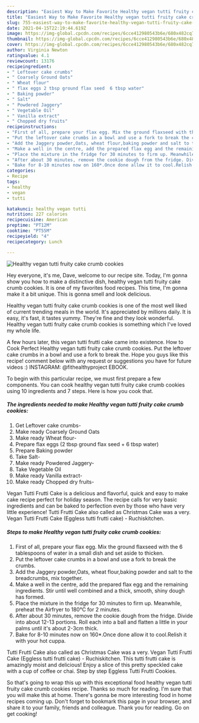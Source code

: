 ```yaml
---
description: "Easiest Way to Make Favorite Healthy vegan tutti fruity cake crumb cookies"
title: "Easiest Way to Make Favorite Healthy vegan tutti fruity cake crumb cookies"
slug: 755-easiest-way-to-make-favorite-healthy-vegan-tutti-fruity-cake-crumb-cookies
date: 2021-04-15T22:19:44.619Z
image: https://img-global.cpcdn.com/recipes/6cce412980543b6e/680x482cq70/healthy-vegan-tutti-fruity-cake-crumb-cookies-recipe-main-photo.jpg
thumbnail: https://img-global.cpcdn.com/recipes/6cce412980543b6e/680x482cq70/healthy-vegan-tutti-fruity-cake-crumb-cookies-recipe-main-photo.jpg
cover: https://img-global.cpcdn.com/recipes/6cce412980543b6e/680x482cq70/healthy-vegan-tutti-fruity-cake-crumb-cookies-recipe-main-photo.jpg
author: Virginia Newton
ratingvalue: 4.1
reviewcount: 13176
recipeingredient:
- " Leftover cake crumbs"
- " Coarsely Ground Oats"
- " Wheat flour"
- " flax eggs 2 tbsp ground flax seed  6 tbsp water"
- " Baking powder"
- " Salt"
- " Powdered Jaggery"
- " Vegetable Oil"
- " Vanilla extract"
- " Chopped dry fruits"
recipeinstructions:
- "First of all, prepare your flax egg. Mix the ground flaxseed with the 6 tablespoons of water in a small dish and set aside to thicken."
- "Put the leftover cake crumbs in a bowl and use a fork to break the crumbs."
- "Add the Jaggery powder,Oats, wheat flour,baking powder and salt to the breadcrumbs, mix together."
- "Make a well in the centre, add the prepared flax egg and the remaining ingredients. Stir until well combined and a thick, smooth, shiny dough has formed."
- "Place the mixture in the fridge for 30 minutes to firm up. Meanwhile, preheat the Airfryer to 180°C for 2 minutes."
- "After about 30 minutes, remove the cookie dough from the fridge. Divide into about 12-13 portions. Roll each into a ball and flatten a little in your palms until it&#39;s about 2-3cm thick."
- "Bake for 8-10 minutes now on 160*.Once done allow it to cool.Relish it with your hot cuppa."
categories:
- Recipe
tags:
- healthy
- vegan
- tutti

katakunci: healthy vegan tutti 
nutrition: 227 calories
recipecuisine: American
preptime: "PT12M"
cooktime: "PT55M"
recipeyield: "4"
recipecategory: Lunch

---
```



![Healthy vegan tutti fruity cake crumb cookies](https://img-global.cpcdn.com/recipes/6cce412980543b6e/680x482cq70/healthy-vegan-tutti-fruity-cake-crumb-cookies-recipe-main-photo.jpg)

Hey everyone, it's me, Dave, welcome to our recipe site. Today, I'm gonna show you how to make a distinctive dish, healthy vegan tutti fruity cake crumb cookies. It is one of my favorites food recipes. This time, I'm gonna make it a bit unique. This is gonna smell and look delicious.

Healthy vegan tutti fruity cake crumb cookies is one of the most well liked of current trending meals in the world. It's appreciated by millions daily. It is easy, it's fast, it tastes yummy. They're fine and they look wonderful. Healthy vegan tutti fruity cake crumb cookies is something which I've loved my whole life.

A few hours later, this vegan tutti frutti cake came into existence. How to Cook Perfect Healthy vegan tutti fruity cake crumb cookies. Put the leftover cake crumbs in a bowl and use a fork to break the. Hope you guys like this recipe! comment below with any request or suggestions you have for future videos :) INSTAGRAM: @fithealthyproject EBOOK.


To begin with this particular recipe, we must first prepare a few components. You can cook healthy vegan tutti fruity cake crumb cookies using 10 ingredients and 7 steps. Here is how you cook that.

<!--inarticleads1-->

##### The ingredients needed to make Healthy vegan tutti fruity cake crumb cookies:

1. Get  Leftover cake crumbs-
1. Make ready  Coarsely Ground Oats
1. Make ready  Wheat flour-
1. Prepare  flax eggs (2 tbsp ground flax seed + 6 tbsp water)
1. Prepare  Baking powder
1. Take  Salt-
1. Make ready  Powdered Jaggery-
1. Take  Vegetable Oil
1. Make ready  Vanilla extract-
1. Make ready  Chopped dry fruits-


Vegan Tutti Frutti Cake is a delicious and flavorful, quick and easy to make cake recipe perfect for holiday season. The recipe calls for very basic ingredients and can be baked to perfection even by those who have very little experience! Tutti Frutti Cake also called as Christmas Cake was a very. Vegan Tutti Frutti Cake (Eggless tutti frutti cake) - Ruchiskitchen. 

<!--inarticleads2-->

##### Steps to make Healthy vegan tutti fruity cake crumb cookies:

1. First of all, prepare your flax egg. Mix the ground flaxseed with the 6 tablespoons of water in a small dish and set aside to thicken.
1. Put the leftover cake crumbs in a bowl and use a fork to break the crumbs.
1. Add the Jaggery powder,Oats, wheat flour,baking powder and salt to the breadcrumbs, mix together.
1. Make a well in the centre, add the prepared flax egg and the remaining ingredients. Stir until well combined and a thick, smooth, shiny dough has formed.
1. Place the mixture in the fridge for 30 minutes to firm up. Meanwhile, preheat the Airfryer to 180°C for 2 minutes.
1. After about 30 minutes, remove the cookie dough from the fridge. Divide into about 12-13 portions. Roll each into a ball and flatten a little in your palms until it&#39;s about 2-3cm thick.
1. Bake for 8-10 minutes now on 160*.Once done allow it to cool.Relish it with your hot cuppa.


Tutti Frutti Cake also called as Christmas Cake was a very. Vegan Tutti Frutti Cake (Eggless tutti frutti cake) - Ruchiskitchen. This tutti frutti cake is amazingly moist and delicious! Enjoy a slice of this pretty speckled cake with a cup of coffee or chai. Step by step Eggless Tutti Frutti Cookies. 

So that's going to wrap this up with this exceptional food healthy vegan tutti fruity cake crumb cookies recipe. Thanks so much for reading. I'm sure that you will make this at home. There's gonna be more interesting food in home recipes coming up. Don't forget to bookmark this page in your browser, and share it to your family, friends and colleague. Thank you for reading. Go on get cooking!
